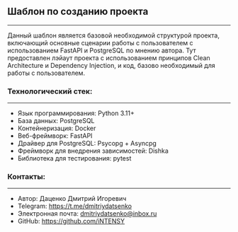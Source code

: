 ## Шаблон по созданию проекта
___

Данный шаблон является базовой необходимой структурой
проекта, включающий основные сценарии работы с пользователем
с использованием FastAPI и PostgreSQL по мнению автора.
Тут предоставлен лэйаут проекта с использованием
принципов Clean Architecture и Dependency Injection, и код,
базово необходимый для работы с пользователем.

### Технологический стек:
___

- Язык программирования: Python 3.11+
- База данных: PostgreSQL
- Контейнеризация: Docker
- Веб-фреймворк: FastAPI
- Драйвер для PostgreSQL: Psycopg + Asyncpg
- Фреймворк для внедрения зависимостей: Dishka
- Библиотека для тестирования: pytest

### Контакты:
___

- Автор: Даценко Дмитрий Игоревич <br>
- Telegram: https://t.me/dmitriydatsenko <br>
- Электронная почта: dmitriydatsenko@inbox.ru <br>
- GitHub: https://github.com/iNTENSY

